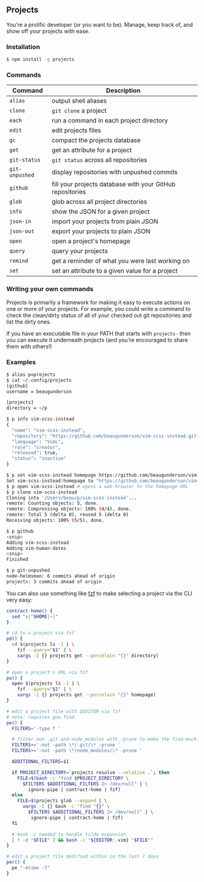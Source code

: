 ## Projects

You're a prolific developer (or you want to be). Manage, keep track of, and
show off your projects with ease.

### Installation

```sh
$ npm install -g projects
```

### Commands

| Command        | Description                                                |
|----------------|------------------------------------------------------------|
| `alias`        | output shell aliases                                       |
| `clone`        | `git clone` a project                                      |
| `each`         | run a command in each project directory                    |
| `edit`         | edit projects files                                        |
| `gc`           | compact the projects database                              |
| `get`          | get an attribute for a project                             |
| `git-status`   | `git status` across all repositories                       |
| `git-unpushed` | display repositories with unpushed commits                 |
| `github`       | fill your projects database with your GitHub repositories  |
| `glob`         | glob across all project directories                        |
| `info`         | show the JSON for a given project                          |
| `json-in`      | import your projects from plain JSON                       |
| `json-out`     | export your projects to plain JSON                         |
| `open`         | open a project's homepage                                  |
| `query`        | query your projects                                        |
| `remind`       | get a reminder of what you were last working on            |
| `set`          | set an attribute to a given value for a project            |

### Writing your own commands

Projects is primarily a framework for making it easy to execute actions on one
or more of your projects. For example, you could write a command to check the
clean/dirty status of all of your checked out git repositories and list the
dirty ones.

If you have an executable file in your PATH that starts with `projects-` then
you can execute it underneath projects (and you're encouraged to share them
with others!)

### Examples

```sh
$ alias p=projects
$ cat ~/.config/projects
[github]
username = beaugunderson

[projects]
directory = ~/p

$ p info vim-scss-instead
{
  "name": "vim-scss-instead",
  "repository": "https://github.com/beaugunderson/vim-scss-instead.git",
  "language": "VimL",
  "role": "creator",
  "released": true,
  "status": "inactive"
}

$ p set vim-scss-instead homepage https://github.com/beaugunderson/vim-scss-instead
Set vim-scss-instead:homepage to "https://github.com/beaugunderson/vim-scss-instead"
$ p open vim-scss-instead # opens a web browser to the homepage URL
$ p clone vim-scss-instead
Cloning into '/Users/beau/p/vim-scss-instead'...
remote: Counting objects: 5, done.
remote: Compressing objects: 100% (4/4), done.
remote: Total 5 (delta 0), reused 5 (delta 0)
Receiving objects: 100% (5/5), done.

$ p github
<snip>
Adding vim-scss-instead
Adding vim-human-dates
<snip>
Finished

$ p git-unpushed
node-helmsman: 6 commits ahead of origin
projects: 3 commits ahead of origin
```

You can also use something like [fzf](https://github.com/junegunn/fzf) to make
selecting a project via the CLI very easy:

```sh
contract-home() {
  sed "s|^$HOME|~|"
}

# cd to a project via fzf
pd() {
  cd $(projects ls -1 | \
    fzf --query="$1" | \
    xargs -I {} projects get --porcelain "{}" directory)
}

# open a project's URL via fzf
po() {
  open $(projects ls -1 | \
    fzf --query="$1" | \
    xargs -I {} projects get --porcelain "{}" homepage)
}

# edit a project file with $EDITOR via fzf
# note: requires gnu find
pe() {
  FILTERS='-type f '

  # filter out .git and node_modules with -prune to make the find much faster
  FILTERS+='-not -path \*/.git/\* -prune '
  FILTERS+='-not -path \*/node_modules/\* -prune '

  ADDITIONAL_FILTERS=$1

  if PROJECT_DIRECTORY=`projects resolve --relative .`; then
    FILE=$(bash -c "find $PROJECT_DIRECTORY \
      $FILTERS $ADDITIONAL_FILTERS 2> /dev/null" | \
        ignore-pipe | contract-home | fzf)
  else
    FILE=$(projects glob --expand | \
      xargs -I {} bash -c "find "{}" \
        $FILTERS $ADDITIONAL_FILTERS 2> /dev/null" | \
         ignore-pipe | contract-home | fzf)
  fi

  # bash -c needed to handle tilde expansion
  [ ! -z "$FILE" ] && bash -c "${EDITOR:-vim} "$FILE""
}

# edit a project file modified within in the last 7 days
per() {
  pe "-mtime -7"
}
```
